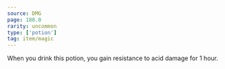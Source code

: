 ```yaml
---
source: DMG
page: 188.0
rarity: uncommon
type: ['potion']
tag: item/magic
---
```


When you drink this potion, you gain resistance to acid damage for 1 hour.


